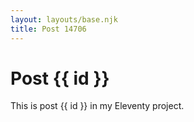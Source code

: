 ```yaml
---
layout: layouts/base.njk
title: Post 14706
---
```


# Post {{ id }}

This is post {{ id }} in my Eleventy project.
